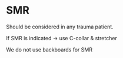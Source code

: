 # SMR

Should be considered in any trauma patient.

If SMR is indicated -> use C-collar & stretcher

We do not use backboards for SMR
